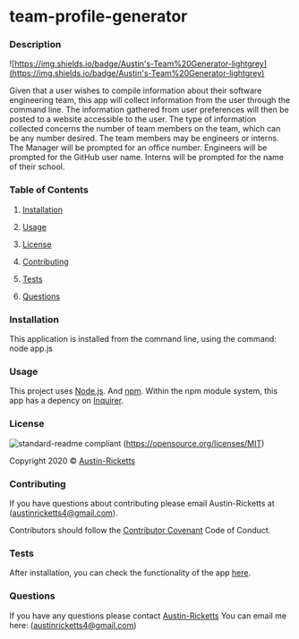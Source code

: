 # team-profile-generator

### Description

![https://img.shields.io/badge/Austin's-Team%20Generator-lightgrey](https://img.shields.io/badge/Austin's-Team%20Generator-lightgrey)

Given that a user wishes to compile information about their software engineering team, this app will collect information from the user through the command line. The information gathered from user preferences will then be posted to a website accessible to the user. The type of information collected concerns the number of team members on the team, which can be any number desired. The team members may be engineers or interns. The Manager will be prompted for an office number. Engineers will be prompted for the GitHub user name. Interns will be prompted for the name of their school.

### Table of Contents

1. [Installation](#installation)

2. [Usage](#usage)

3. [License](#license)

4. [Contributing](#contributing)

5. [Tests](#tests)

6. [Questions](#questions)

### Installation

This application is installed from the command line, using the command: node app.js

### Usage

This project uses [Node.js](https://nodejs.org/en/).
And [npm](https://www.npmjs.com/). Within the npm module system, this app has a depency on [Inquirer](https://www.npmjs.com/package/inquirer).

### License

![standard-readme compliant](https://img.shields.io/badge/License-MIT-yellow.svg)
(https://opensource.org/licenses/MIT)

Copyright 2020 © [Austin-Ricketts](https://github.com/Austin-Ricketts)

### Contributing

If you have questions about contributing please email Austin-Ricketts at (austinricketts4@gmail.com).

Contributors should follow the [Contributor Covenant](https://www.contributor-covenant.org/version/1/3/0/code-of-conduct/) Code of Conduct.

### Tests

After installation, you can check the functionality of the app [here](https://github.com/Austin-Ricketts/team-profile-generator/tree/master/test).

### Questions

If you have any questions please contact [Austin-Ricketts](https://github.com/Austin-Ricketts)
You can email me here: (austinricketts4@gmail.com)
